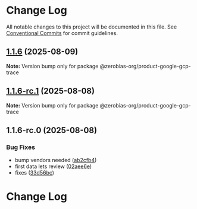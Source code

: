 # Change Log

All notable changes to this project will be documented in this file.
See [Conventional Commits](https://conventionalcommits.org) for commit guidelines.

## [1.1.6](https://github.com/zerobias-org/product/compare/@zerobias-org/product-google-gcp-trace@1.1.6-rc.1...@zerobias-org/product-google-gcp-trace@1.1.6) (2025-08-09)

**Note:** Version bump only for package @zerobias-org/product-google-gcp-trace





## [1.1.6-rc.1](https://github.com/zerobias-org/product/compare/@zerobias-org/product-google-gcp-trace@1.1.6-rc.0...@zerobias-org/product-google-gcp-trace@1.1.6-rc.1) (2025-08-08)

**Note:** Version bump only for package @zerobias-org/product-google-gcp-trace





## 1.1.6-rc.0 (2025-08-08)


### Bug Fixes

* bump vendors needed ([ab2cfb4](https://github.com/zerobias-org/product/commit/ab2cfb4a9cf2e3008e08b068f98011fec096c932))
* first data lets review ([02aee6e](https://github.com/zerobias-org/product/commit/02aee6e8c4f11675de7c63a00f4c8254a67a4dd7))
* fixes ([33d56bc](https://github.com/zerobias-org/product/commit/33d56bcaedf3fa5e3939a33c0fb57eda53539d05))





# Change Log

